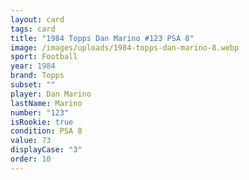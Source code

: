 ```yaml
---
layout: card
tags: card
title: "1984 Topps Dan Marino #123 PSA 8"
image: /images/uploads/1984-topps-dan-marino-8.webp
sport: Football
year: 1984
brand: Topps
subset: ""
player: Dan Marino
lastName: Marino
number: "123"
isRookie: true
condition: PSA 8
value: 73
displayCase: "3"
order: 10
---
```

